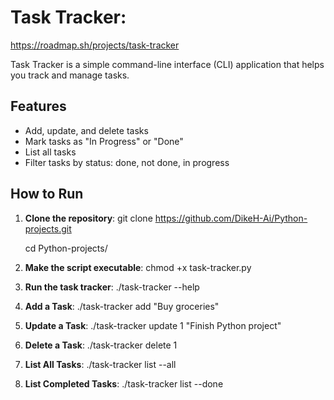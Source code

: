 # Task Tracker: 
https://roadmap.sh/projects/task-tracker

Task Tracker is a simple command-line interface (CLI) application that helps you track and manage tasks.
## Features
- Add, update, and delete tasks
- Mark tasks as "In Progress" or "Done"
- List all tasks
- Filter tasks by status: done, not done, in progress

## How to Run

1. **Clone the repository**:
   git clone https://github.com/DikeH-Ai/Python-projects.git
   
   cd Python-projects/

2. **Make the script executable**:
    chmod +x task-tracker.py

3. **Run the task tracker**:
    ./task-tracker --help

4. **Add a Task**:
    ./task-tracker add "Buy groceries"

5. **Update a Task**:
    ./task-tracker update 1 "Finish Python project"

6. **Delete a Task**:
    ./task-tracker delete 1

7. **List All Tasks**:
    ./task-tracker list --all

8. **List Completed Tasks**:
    ./task-tracker list --done
